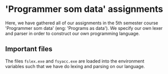 # 'Programmer som data' assignments

Here, we have gathered all of our assignments in the 5th semester course 'Programmer som data' (eng: 'Programs as data'). We specify our own lexer and parser in order to construct our own programming language.

## Important files

The files `fslex.exe` and `fsyacc.exe` are loaded into the environment variables such that we have do lexing and parsing on our language.
